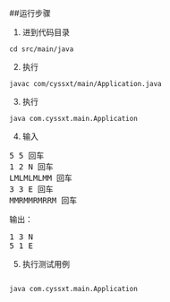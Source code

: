 ##运行步骤
1. 进到代码目录 
<pre><code>cd src/main/java</code></pre>
2. 执行
<pre><code>javac com/cyssxt/main/Application.java</code></pre>
3. 执行
<pre><code>java com.cyssxt.main.Application</code></pre>
4. 输入
<pre>
5 5 回车
1 2 N 回车
LMLMLMLMM 回车
3 3 E 回车
MMRMMRMRRM 回车
</pre>
输出：
<pre>
1 3 N
5 1 E
</pre>
5. 执行测试用例
<pre><code>
java com.cyssxt.main.Application
</code></pre>
